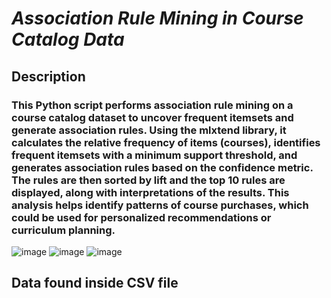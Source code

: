 # *Association Rule Mining in Course Catalog Data*


## Description

### This Python script performs association rule mining on a course catalog dataset to uncover frequent itemsets and generate association rules. Using the mlxtend library, it calculates the relative frequency of items (courses), identifies frequent itemsets with a minimum support threshold, and generates association rules based on the confidence metric. The rules are then sorted by lift and the top 10 rules are displayed, along with interpretations of the results. This analysis helps identify patterns of course purchases, which could be used for personalized recommendations or curriculum planning.

![image](https://github.com/user-attachments/assets/e1bce3b3-9cb1-4044-8bdf-7eef2a25991e)
![image](https://github.com/user-attachments/assets/4e3c934b-457c-456b-97be-ff0609b675eb)
![image](https://github.com/user-attachments/assets/3005b32e-529e-4a6a-b1ec-d1c0b1937201)


 ## Data found inside CSV file 

